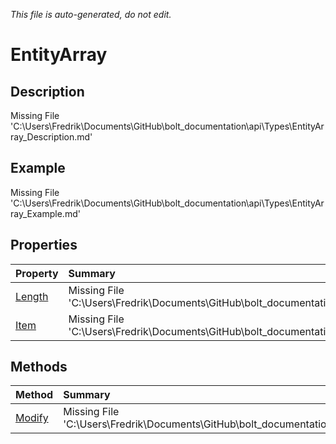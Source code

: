 *This file is auto-generated, do not edit.*

# EntityArray
## Description
Missing File 'C:\Users\Fredrik\Documents\GitHub\bolt_documentation\api\Types\EntityArray_Description.md'
## Example
Missing File 'C:\Users\Fredrik\Documents\GitHub\bolt_documentation\api\Types\EntityArray_Example.md'
## Properties
| Property | Summary |
|:-----|:--------|
|[Length](EntityArray/P/Length.md)|Missing File 'C:\Users\Fredrik\Documents\GitHub\bolt_documentation\api\Types\EntityArray\P\Length_Summary.md'|
|[Item](EntityArray/P/Item.md)|Missing File 'C:\Users\Fredrik\Documents\GitHub\bolt_documentation\api\Types\EntityArray\P\Item_Summary.md'|
## Methods
| Method | Summary |
|:-----|:--------|
|[Modify](EntityArray/M/Modify.md)|Missing File 'C:\Users\Fredrik\Documents\GitHub\bolt_documentation\api\Types\EntityArray\M\Modify_Summary.md'|

